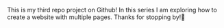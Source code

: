 This is my third repo project on Github! In this series I am exploring how to create a website with multiple pages. Thanks for stopping by!🤠
